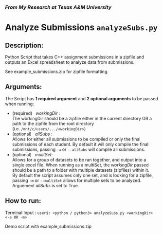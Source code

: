### *From My Research at Texas A&M University*
# Analyze Submissions `analyzeSubs.py`

## Description:
Python Script that takes C++ assignment submissions in a zipfile and outputs an Excel spreadsheet to analyze data from submissions.

See example_submissions.zip for zipfile formatting.

## Arguments:
The Script has **1 required argument** and **2 optional arguments** to be passed when running:
  - (required) &nbsp; *workingDir* : 
<br /> The workingDir should be a zipfile either in the current directory OR a path to the zipfile from the root directory 
<br /> (i.e. `/mnt/c/users/.../<workingDir>`)  
  - (optional) &nbsp;  *allSubs* : 
<br /> Allows for either all submissions to be compiled or only the final submissions of each student. By default it will only compile the final submissions, passing `-a` or `--allSubs` will compile all submissions.
  - (optional) &nbsp; *mulitSet*:
<br /> Allows for a group of datasets to be ran together, and output into a single excel file. When running as a multiSet, the *workingDir* passed should be a path to a folder with multiple datasets (zipfiles) within it. 
<br /> By default the script assumes only one set, and is looking for a zipfile, passing `-m` or `--multiSet` allows for multiple sets to be analyzed. Arguement *allSubs* is set to True.


## How to run: 
Terminal Input : `user$: <python / python3> analyzeSubs.py <workingDir> <-a OR -m>`

Demo script with example_submissions.zip
